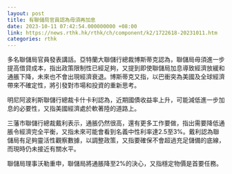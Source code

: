 ```yaml
---
layout: post
title: 有聯儲局官員認為毋須再加息
date: 2023-10-11 07:42:54.000000000 +08:00
link: https://news.rthk.hk/rthk/ch/component/k2/1722618-20231011.htm
categories: rthk
---
```


多名聯儲局官員發表講話。亞特蘭大聯儲行總裁博斯蒂克認為，聯儲局毋須進一步提高借貸成本，指出政策限制性已經足夠，又提到即使聯儲局加息導致經濟放緩和通脹下降，未來也不會出現經濟衰退。博斯蒂克又指，以巴衝突為美國及全球經濟帶來不確定性，將引發對市場和投資的重新思考。

明尼阿波利斯聯儲行總裁卡什卡利認為，近期國債收益率上升，可能減低進一步加息的必要性，又指美國經濟處於軟著陸的道路上。

三藩市聯儲行總裁戴利表示，通脹仍然很高，還有更多工作要做，指出需要降低通脹令經濟完全平衡，又指未來可能會看到名義中性利率達2.5至3%。戴利認為聯儲局有足夠靈活性觀察數據，以調整政策，又指要確保不會超過充足儲備的底線，而現時仍未接近有關水平。

聯儲局理事沃勒重申，聯儲局將通脹降至2%的決心，又指穩定物價是首要任務。
